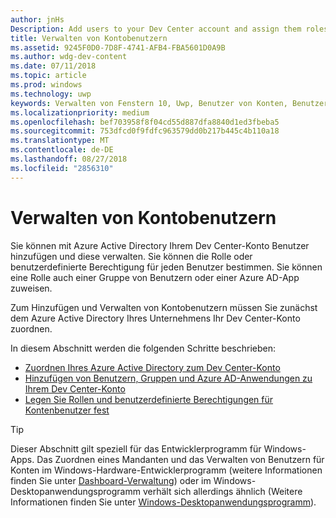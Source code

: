 ```yaml
---
author: jnHs
Description: Add users to your Dev Center account and assign them roles with specific permissions.
title: Verwalten von Kontobenutzern
ms.assetid: 9245F0D0-7D8F-4741-AFB4-FBA5601D0A9B
ms.author: wdg-dev-content
ms.date: 07/11/2018
ms.topic: article
ms.prod: windows
ms.technology: uwp
keywords: Verwalten von Fenstern 10, Uwp, Benutzer von Konten, Benutzern, Azure Ad, Mehrbenutzer, mehrere Benutzer
ms.localizationpriority: medium
ms.openlocfilehash: bef703958f8f04cd55d887dfa8840d1ed3fbeba5
ms.sourcegitcommit: 753dfcd0f9fdfc963579dd0b217b445c4b110a18
ms.translationtype: MT
ms.contentlocale: de-DE
ms.lasthandoff: 08/27/2018
ms.locfileid: "2856310"
---
```

# <a name="manage-account-users"></a>Verwalten von Kontobenutzern

Sie können mit Azure Active Directory Ihrem Dev Center-Konto Benutzer hinzufügen und diese verwalten. Sie können die Rolle oder benutzerdefinierte Berechtigung für jeden Benutzer bestimmen. Sie können eine Rolle auch einer Gruppe von Benutzern oder einer Azure AD-App zuweisen.

Zum Hinzufügen und Verwalten von Kontobenutzern müssen Sie zunächst dem Azure Active Directory Ihres Unternehmens Ihr Dev Center-Konto zuordnen. 

In diesem Abschnitt werden die folgenden Schritte beschrieben:

-   [Zuordnen Ihres Azure Active Directory zum Dev Center-Konto](associate-azure-ad-with-dev-center.md)
-   [Hinzufügen von Benutzern, Gruppen und Azure AD-Anwendungen zu Ihrem Dev Center-Konto](add-users-groups-and-azure-ad-applications.md)
-   [Legen Sie Rollen und benutzerdefinierte Berechtigungen für Kontenbenutzer fest](set-custom-permissions-for-account-users.md)

> [!TIP]
> Dieser Abschnitt gilt speziell für das Entwicklerprogramm für Windows-Apps. Das Zuordnen eines Mandanten und das Verwalten von Benutzern für Konten im Windows-Hardware-Entwicklerprogramm (weitere Informationen finden Sie unter [Dashboard-Verwaltung](https://docs.microsoft.com/windows-hardware/drivers/dashboard/dashboard-administration)) oder im Windows-Desktopanwendungsprogramm verhält sich allerdings ähnlich (Weitere Informationen finden Sie unter [Windows-Desktopanwendungsprogramm](https://docs.microsoft.com/windows/desktop/appxpkg/windows-desktop-application-program#add-and-manage-account-users)).
